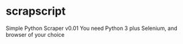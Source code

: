 # scrapscript
Simple Python Scraper v0.01
You need Python 3 plus Selenium, and browser of your choice
